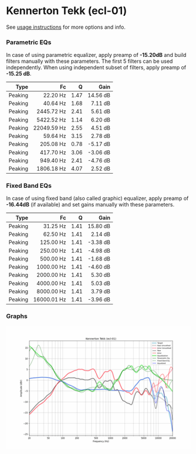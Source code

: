 # Kennerton Tekk (ecl-01)
See [usage instructions](https://github.com/jaakkopasanen/AutoEq#usage) for more options and info.

### Parametric EQs
In case of using parametric equalizer, apply preamp of **-15.20dB** and build filters manually
with these parameters. The first 5 filters can be used independently.
When using independent subset of filters, apply preamp of **-15.25 dB**.

| Type    | Fc          |    Q | Gain     |
|--------:|------------:|-----:|---------:|
| Peaking | 22.20 Hz    | 1.47 | 14.56 dB |
| Peaking | 40.64 Hz    | 1.68 | 7.11 dB  |
| Peaking | 2445.72 Hz  | 2.41 | 5.61 dB  |
| Peaking | 5422.52 Hz  | 1.14 | 6.20 dB  |
| Peaking | 22049.59 Hz | 2.55 | 4.51 dB  |
| Peaking | 59.64 Hz    | 3.15 | 2.78 dB  |
| Peaking | 205.08 Hz   | 0.78 | -5.17 dB |
| Peaking | 417.70 Hz   | 3.06 | -3.06 dB |
| Peaking | 949.40 Hz   | 2.41 | -4.76 dB |
| Peaking | 1806.18 Hz  | 4.07 | 2.52 dB  |

### Fixed Band EQs
In case of using fixed band (also called graphic) equalizer, apply preamp of **-16.44dB**
(if available) and set gains manually with these parameters.

| Type    | Fc          |    Q | Gain     |
|--------:|------------:|-----:|---------:|
| Peaking | 31.25 Hz    | 1.41 | 15.80 dB |
| Peaking | 62.50 Hz    | 1.41 | 2.14 dB  |
| Peaking | 125.00 Hz   | 1.41 | -3.38 dB |
| Peaking | 250.00 Hz   | 1.41 | -4.98 dB |
| Peaking | 500.00 Hz   | 1.41 | -1.68 dB |
| Peaking | 1000.00 Hz  | 1.41 | -4.60 dB |
| Peaking | 2000.00 Hz  | 1.41 | 5.30 dB  |
| Peaking | 4000.00 Hz  | 1.41 | 5.03 dB  |
| Peaking | 8000.00 Hz  | 1.41 | 3.79 dB  |
| Peaking | 16000.01 Hz | 1.41 | -3.96 dB |

### Graphs
![](./Kennerton%20Tekk%20(ecl-01).png)